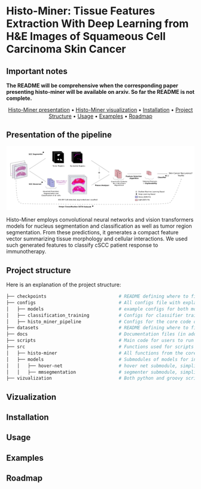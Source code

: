 # Histo-Miner: Tissue Features Extraction With Deep Learning from H&E Images of Squameous Cell Carcinoma Skin Cancer

## Important notes

**The README will be comprehensive when the corresponding paper presenting histo-miner will be available on arxiv. So far the README is not complete.** 


<div align="center">

[Histo-Miner presentation](#presentation-of-the-pipeline) • [Histo-Miner visualization](#vizualization) • [Installation](#installation) • [Project Structure](#project-structure) • [Usage](#usage) • [Examples](#examples) • [Roadmap](#roadmap) 

</div>



## Presentation of the pipeline

<p align="center">
  <img src="docs/images/pipeline-scheme.png", style="zoom:500%">
</p>


Histo-Miner employs convolutional neural networks and vision transformers models for nucleus segmentation and classification as well as tumor region segmentation. From these
predictions, it generates a compact feature vector summarizing tissue morphology and cellular interactions. We used such generated features to classify cSCC patient response to immunotherapy. 


## Project structure 

Here is an explanation of the project structure:

```bash
├── checkpoints                           # README defining where to find our models checkpoints in Zenodo
├── configs                               # All configs file with explanations
│   ├── models                            # example configs for both models inference
│   ├── classification_training           # Configs for classifier training 
│   ├── histo_miner_pipeline              # Configs for the core code of histo-minerent
├── datasets                              # README defining where to find our datasets in Zenodo
├── docs                                  # Documentation files (in addition to this main README.md)
├── scripts                               # Main code for users to run Histo-Miner 
├── src                                   # Functions used for scripts
│   ├── histo-miner                       # All functions from the core code (everything except deep learning)
│   ├── models                            # Submodules of models for inference and training
│   │   ├── hover-net                     # hover net submodule, simplification of original code to fit histo-miner needs
│   │   ├── mmsegmentation                # segmenter submodule, simplification of original code to fit histo-miner needs
├── vizualization                         # Both python and groovy scripts to either reproduce paper figures or to vizualize model inference with qupath   

```

## Vizualization

## Installation

## Usage

## Examples 

## Roadmap
